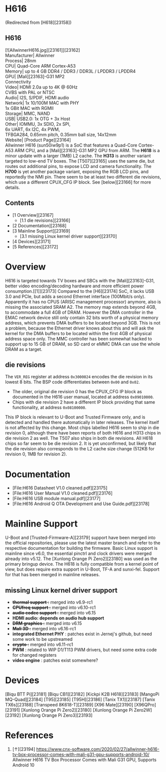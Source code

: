 # H616
(Redirected from [H618][23158])
 
H616  
---  
[![AllwinnerH616.jpg][23161]][23162]  
Manufacturer|  Allwinner  
Process|  28nm  
CPU|  Quad-Core ARM Cortex-A53  
Memory|  up to 4 GB DDR4 / DDR3 / DDR3L / LPDDR3 / LPDDR4  
GPU|  [Mali][23163]-G31 MP2  
Connectivity  
Video|  HDMI 2.0a up to 4K @ 60Hz  
CVBS with PAL or NTSC  
Audio|  I2S, S/PDIF, HDMI audio  
Network|  1x 10/100M MAC with PHY  
1x GBit MAC with RGMII  
Storage|  MMC, NAND  
USB|  USB2.0: 1x OTG + 3x Host  
Other|  IOMMU, 3x SDIO, 2x SPI,  
6x UART, 6x I2C, 4x PWM,  
TFBGA284, 0.65mm pitch, 0.35mm ball size, 14x12mm  
Website|  [Product Page][23164]  
Allwinner H616 (sun50iw9p1) is a SoC that features a Quad-Core Cortex-A53 ARM CPU, and a [Mali][23163]-G31 MP2 GPU from ARM. The **H618** is a minor update with a larger (1MB) L2 cache. The **H313** is another variant targeted to low-end TV boxes. The [T507][23165] uses the same die, but routes out additional pins, to expose LCD and camera functionality. The **H700** is yet another package variant, exposing the RGB LCD pins, and reportedly the NMI pin. 
There seem to be at least two different die revisions, which use a different CPUX_CFG IP block. See [below][23166] for more details. 
## Contents
  * [1 Overview][23167]
    * [1.1 die revisions][23166]
  * [2 Documentation][23168]
  * [3 Mainline Support][23169]
    * [3.1 missing Linux kernel driver support][23170]
  * [4 Devices][23171]
  * [5 References][23172]

# Overview
H616 is targeted towards TV boxes and SBCs with the [Mali][23163]-G31, better video encoding/decoding hardware and more efficient power consumption.[[1]][23173]
Compared to the [H6][23174] SoC, it lacks USB 3.0 and PCIe, but adds a second Ethernet interface (100Mbit/s only). Apparently it has no CPUS (ARISC management processor) anymore, also is missing the associated SRAM A2. 
The memory map extends beyond 4GB, to accommodate a full 4GB of DRAM. However the DMA controller in the EMAC network device still only contain 32 bits worth of a physical memory address, which prevents DMA buffers to be located beyond 3GB. This is not a problem, because the Ethernet driver knows about this and will ask the kernel for the DMA buffers to be located within the first 4GB of physical address space only. The MMC controller has been somewhat hacked to support up to 15 GB of DRAM, so SD card or eMMC DMA can use the whole DRAM as a target. 
## die revisions
The `VER_REG` register at address `0x3000024` encodes the die revision in its lowest 8 bits. The BSP code differentiates between `0x00` and `0x02`. 
  * The older, original die revision 0 has the CPUX_CFG IP block as documented in the H616 user manual, located at address `0x09010000`.
  * Chips with die revision 2 have a different IP block providing that same functionality, at address `0x08100000`.

This IP block is relevant to U-Boot and Trusted Firmware only, and is detected and handled there automatically in later releases. The kernel itself is not affected by this change. 
Most chips labelled H616 seem to ship in die revision 0, although there have been reports of both H616 and H313 chips in die revision 2 as well. The T507 also ships in both die revisions. All H618 chips so far seem to be die revision 2. It is yet unconfirmed, but likely that the die revision also corresponds to the L2 cache size change (512KB for revision 0, 1MB for revision 2). 
# Documentation
  * [File:H616 Datasheet V1.0 cleaned.pdf][23175]
  * [File:H616 User Manual V1.0 cleaned.pdf][23176]
  * [File:H616 USB module manual.pdf][23177]
  * [File:H616 Android Q OTA Development and Use Guide.pdf][23178]

# Mainline Support
U-Boot and [Trusted-Firmware-A][23179] support have been merged into the official repositories, please use the latest master branch and refer to the respective documentation for building the firmware. 
Basic Linux support is mainline since v6.0, the essential pinctrl and clock drivers were merged already into v5.12. 
The [Xunlong Orange Pi Zero2][23180] was used as the primary bringup device. 
The H618 is fully compatible from a kernel point of view, but does require extra support in U-Boot, TF-A and sunxi-fel. Support for that has been merged in mainline releases. 
## missing Linux kernel driver support
  * ~~**thermal support** :~~ merged into v6.9-rc1
  * ~~**CPUfreq support** :~~ merged into v6.10-rc1
  * ~~**audio codec support** :~~ merged into v6.15
  * **HDMI audio: depends on audio hub support**
  * ~~**DRM graphics** :~~ merged into v6.15
  * ~~**Mali 3D** :~~ merged into v6.16-rc1
  * **integrated Ethernet PHY** : patches exist in Jernej's github, but need some work to be upstreamed
  * ~~**crypto** :~~ merged into v6.11-rc1
  * **PWM** : related to WIP D1/T113 PWM drivers, but need some extra code for changed registers
  * **video engine** : patches exist somewhere?

# Devices
[Biqu BTT Pi][23181]
[Biqu CB1][23182]
[Kickpi K2B H618][23183]
[MangoPi MQ-Quad][23184]
[T95][23185]
[T95H][23186]
[Tanix TX1][23187]
[Tanix TX6s][23188]
[Transpeed 8K618-T][23189]
[X96 Mate][23190]
[X96QPro][23191]
[Xunlong Orange Pi Zero2][23180]
[Xunlong Orange Pi Zero2W][23192]
[Xunlong Orange Pi Zero3][23193]
# References
  1. [↑][23194] <https://www.cnx-software.com/2020/02/27/allwinner-h616-tv-box-processor-comes-with-mali-g31-gpu-supports-android-10/> Allwinner H616 TV Box Processor Comes with Mali G31 GPU, Supports Android 10
